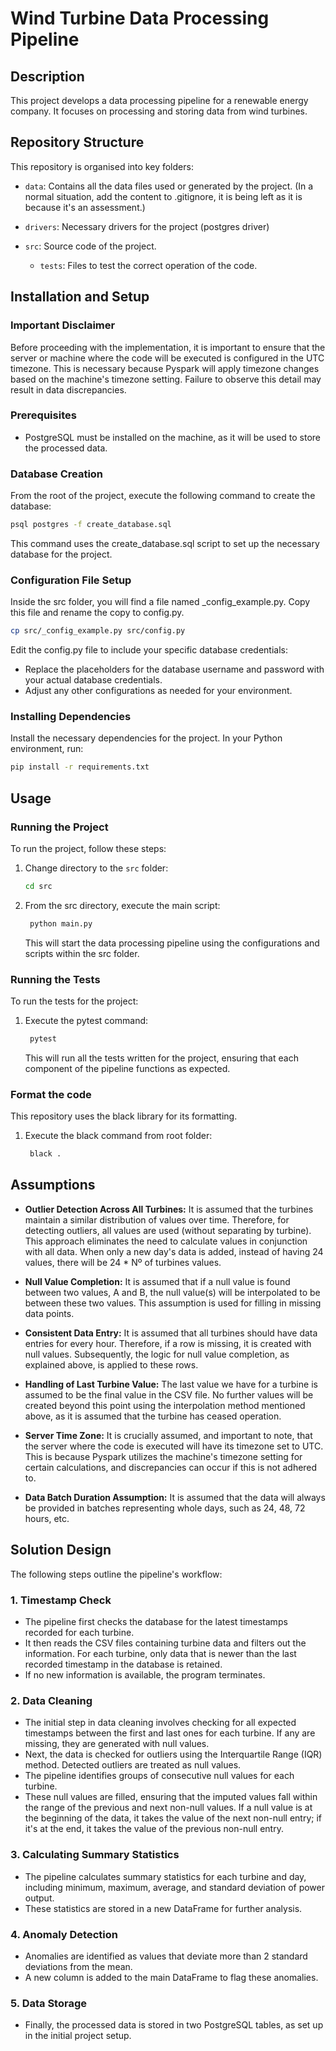 # Wind Turbine Data Processing Pipeline

## Description

This project develops a data processing pipeline for a renewable energy company. It focuses on processing and storing data from wind turbines.

## Repository Structure

This repository is organised into key folders:

- `data`: Contains all the data files used or generated by the project. (In a normal situation, add the content to .gitignore, it is being left as it is because it's an assessment.)

- `drivers`: Necessary drivers for the project (postgres driver)

- `src`: Source code of the project.
  - `tests`: Files to test the correct operation of the code.
  
## Installation and Setup

### Important Disclaimer

Before proceeding with the implementation, it is important to ensure that the server or machine where the code will be executed is configured in the UTC timezone. This is necessary because Pyspark will apply timezone changes based on the machine's timezone setting. Failure to observe this detail may result in data discrepancies.

### Prerequisites

- PostgreSQL must be installed on the machine, as it will be used to store the processed data.

### Database Creation

From the root of the project, execute the following command to create the database:

   ```bash
   psql postgres -f create_database.sql
   ```

   This command uses the create_database.sql script to set up the necessary database for the project.

### Configuration File Setup

Inside the src folder, you will find a file named _config_example.py. Copy this file and rename the copy to config.py.

   ```bash
   cp src/_config_example.py src/config.py
   ```

Edit the config.py file to include your specific database credentials:

- Replace the placeholders for the database username and password with your actual database credentials.
- Adjust any other configurations as needed for your environment.

### Installing Dependencies

Install the necessary dependencies for the project. In your Python environment, run:

   ```bash
   pip install -r requirements.txt
   ```

## Usage

### Running the Project

To run the project, follow these steps:

1. Change directory to the `src` folder:

   ```bash
   cd src
   ```

2. From the src directory, execute the main script:

   ```bash
    python main.py
   ```

   This will start the data processing pipeline using the configurations and scripts within the src folder.

### Running the Tests

To run the tests for the project:

1. Execute the pytest command:

   ```bash
    pytest
   ```

    This will run all the tests written for the project, ensuring that each component of the pipeline functions as expected.

### Format the code

This repository uses the black library for its formatting.

1. Execute the black command from root folder:

   ```bash
    black .
   ```

## Assumptions

- **Outlier Detection Across All Turbines:** It is assumed that the turbines maintain a similar distribution of values over time. Therefore, for detecting outliers, all values are used (without separating by turbine). This approach eliminates the need to calculate values in conjunction with all data. When only a new day's data is added, instead of having 24 values, there will be 24 * Nº of turbines values.

- **Null Value Completion:** It is assumed that if a null value is found between two values, A and B, the null value(s) will be interpolated to be between these two values. This assumption is used for filling in missing data points.

- **Consistent Data Entry:** It is assumed that all turbines should have data entries for every hour. Therefore, if a row is missing, it is created with null values. Subsequently, the logic for null value completion, as explained above, is applied to these rows.

- **Handling of Last Turbine Value:** The last value we have for a turbine is assumed to be the final value in the CSV file. No further values will be created beyond this point using the interpolation method mentioned above, as it is assumed that the turbine has ceased operation.

- **Server Time Zone:** It is crucially assumed, and important to note, that the server where the code is executed will have its timezone set to UTC. This is because Pyspark utilizes the machine's timezone setting for certain calculations, and discrepancies can occur if this is not adhered to.

- **Data Batch Duration Assumption:** It is assumed that the data will always be provided in batches representing whole days, such as 24, 48, 72 hours, etc.

## Solution Design

The following steps outline the pipeline's workflow:

### 1. Timestamp Check

- The pipeline first checks the database for the latest timestamps recorded for each turbine.
- It then reads the CSV files containing turbine data and filters out the information. For each turbine, only data that is newer than the last recorded timestamp in the database is retained.
- If no new information is available, the program terminates.

### 2. Data Cleaning

- The initial step in data cleaning involves checking for all expected timestamps between the first and last ones for each turbine. If any are missing, they are generated with null values.
- Next, the data is checked for outliers using the Interquartile Range (IQR) method. Detected outliers are treated as null values.
- The pipeline identifies groups of consecutive null values for each turbine.
- These null values are filled, ensuring that the imputed values fall within the range of the previous and next non-null values. If a null value is at the beginning of the data, it takes the value of the next non-null entry; if it's at the end, it takes the value of the previous non-null entry.

### 3. Calculating Summary Statistics

- The pipeline calculates summary statistics for each turbine and day, including minimum, maximum, average, and standard deviation of power output.
- These statistics are stored in a new DataFrame for further analysis.

### 4. Anomaly Detection

- Anomalies are identified as values that deviate more than 2 standard deviations from the mean.
- A new column is added to the main DataFrame to flag these anomalies.

### 5. Data Storage

- Finally, the processed data is stored in two PostgreSQL tables, as set up in the initial project setup.
